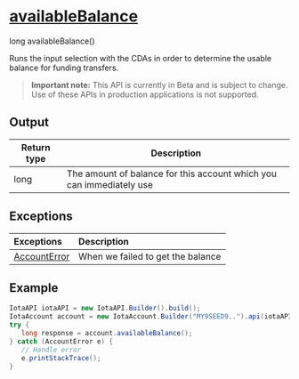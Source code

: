 
# [availableBalance](https://github.com/iotaledger/iota-java/blob/master/jota/src/main/java/org/iota/jota/account/Account.java#L82)
 long availableBalance()

Runs the input selection with the CDAs in order to determine the usable balance for funding transfers.
> **Important note:** This API is currently in Beta and is subject to change. Use of these APIs in production applications is not supported.

    
## Output
| Return type | Description |
|--|--|
| long  | The amount of balance for this account which you can immediately use |

## Exceptions
| Exceptions     | Description |
|:---------------|:--------|
| [AccountError](https://github.com/iotaledger/iota-java/blob/master/jota/src/main/java/org/iota/jota/account/errors/AccountError.java) | When we failed to get the balance |


 ## Example
 
 ```Java
 IotaAPI iotaAPI = new IotaAPI.Builder().build();
IotaAccount account = new IotaAccount.Builder("MY9SEED9..").api(iotaAPI).build()
try { 
    long response = account.availableBalance();
} catch (AccountError e) { 
    // Handle error
    e.printStackTrace(); 
}
 ```

